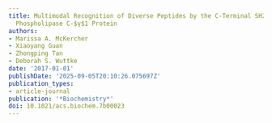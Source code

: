 ```yaml
---
title: Multimodal Recognition of Diverse Peptides by the C-Terminal SH2 Domain of
  Phospholipase C-$γ$1 Protein
authors:
- Marissa A. McKercher
- Xiaoyang Guan
- Zhongping Tan
- Deborah S. Wuttke
date: '2017-01-01'
publishDate: '2025-09-05T20:10:26.075697Z'
publication_types:
- article-journal
publication: '*Biochemistry*'
doi: 10.1021/acs.biochem.7b00023
---
```

